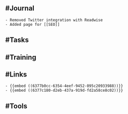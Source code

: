 ## #Journal
	- Removed Twitter integration with Readwise
	- Added page for [[SEO]]
## #Tasks
## #Training
## #Links
	- {{embed ((6377b0cc-6354-4eef-9452-095c20933988))}}
	- {{embed ((6377c180-d2eb-437a-919d-fd2a58ce8c02))}}
## #Tools